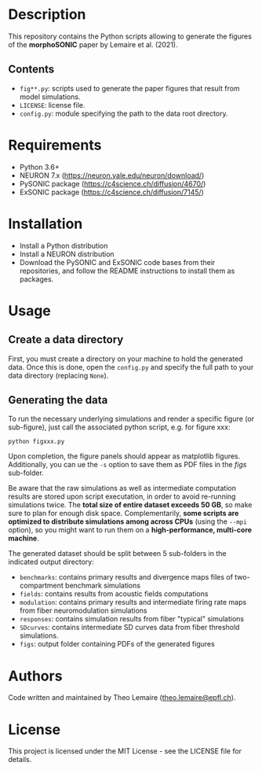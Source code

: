 # Description

This repository contains the Python scripts allowing to generate the figures of the **morphoSONIC** paper by Lemaire et al. (2021).

## Contents

- `fig**.py`: scripts used to generate the paper figures that result from model simulations.
- `LICENSE`: license file.
- `config.py`: module specifying the path to the data root directory.

# Requirements

- Python 3.6+
- NEURON 7.x (https://neuron.yale.edu/neuron/download/)
- PySONIC package (https://c4science.ch/diffusion/4670/)
- ExSONIC package (https://c4science.ch/diffusion/7145/)

# Installation

- Install a Python distribution
- Install a NEURON distribution
- Download the PySONIC and ExSONIC code bases from their repositories, and follow the README instructions to install them as packages.

# Usage

## Create a data directory

First, you must create a directory on your machine to hold the generated data. Once this is done, open the `config.py` and specify the full path to your data directory (replacing `None`).

## Generating the data

To run the necessary underlying simulations and render a specific figure (or sub-figure), just call the associated python script, e.g. for figure xxx:

```
python figxxx.py
```

Upon completion, the figure panels should appear as matplotlib figures. Additionally, you can ue the `-s` option to save them as PDF files in the *figs* sub-folder.

Be aware that the raw simulations as well as intermediate computation results are stored upon script executation, in order to avoid re-running simulations twice. The **total size of entire dataset exceeds 50 GB**, so make sure to plan for enough disk space. Complementarily, **some scripts are optimized to distribute simulations among across CPUs** (using the `--mpi` option), so you might want to run them on a **high-performance, multi-core machine**.

The generated dataset should be split between 5 sub-folders in the indicated output directory:

- `benchmarks`: contains primary results and divergence maps files of two-compartment benchmark simulations 
- `fields`: contains results from acoustic fields computations
- `modulation`: contains primary results and intermediate firing rate maps from fiber neuromodulation simulations
- `responses`: contains simulation results from fiber "typical" simulations
- `SDcurves`: contains intermediate SD curves data from fiber threshold simulations.
- `figs`: output folder containing PDFs of the generated figures

# Authors

Code written and maintained by Theo Lemaire (theo.lemaire@epfl.ch).

# License

This project is licensed under the MIT License - see the LICENSE file for details.
